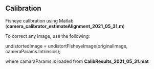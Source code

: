 ## Calibration

Fisheye calibration using Matlab (**camera_calibrator_estimateAlignment_2021_05_31.m**)


To correct any image, use the following:

undistortedImage = undistortFisheyeImage(originalImage, cameraParams.Intrinsics);

where camaraParams is loaded from **CalibResults_2021_05_31.mat**
